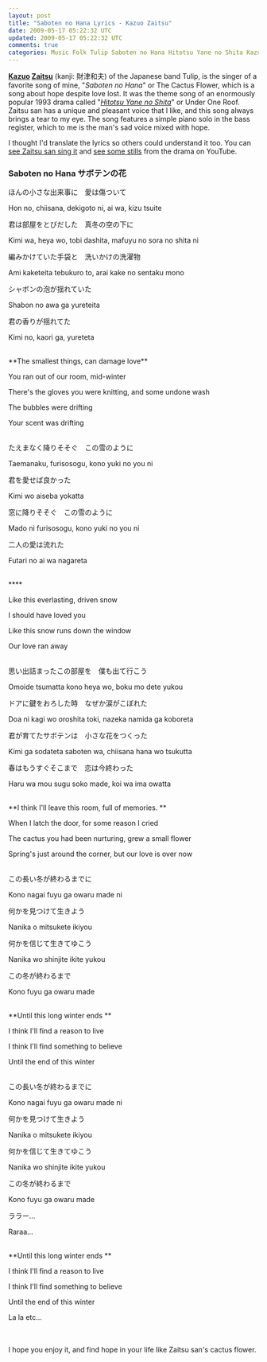 ```yaml
---           
layout: post
title: "Saboten no Hana Lyrics - Kazuo Zaitsu"
date: 2009-05-17 05:22:32 UTC
updated: 2009-05-17 05:22:32 UTC
comments: true
categories: Music Folk Tulip Saboten no Hana Hitotsu Yane no Shita Kazuo Zaitsu
---
```

 

**[Kazuo](http://www.zaitsukazuo.com/) [Zaitsu](http://wiki.d-addicts.com/Zaitsu_Kazuo)** (kanji: 財津和夫) of the Japanese band Tulip, is the singer of a favorite song of mine, "_Saboten no Hana_" or The Cactus Flower, which is a song about hope despite love lost. It was the theme song of an enormously popular 1993 drama called "_[Hitotsu Yane no Shita](http://wiki.d-addicts.com/Hitotsu_Yane_no_Shita)_" or Under One Roof. Zaitsu san has a unique and pleasant voice that I like, and this song always brings a tear to my eye. The song features a simple piano solo in the bass register, which to me is the man's sad voice mixed with hope. 


I thought I'd translate the lyrics so others could understand it too. You can [see Zaitsu san sing it](http://www.youtube.com/watch?v=zLjKK0QNHos) and [see some stills](http://www.youtube.com/watch?v=pfdT7lr6r0U) from the drama on YouTube.


### Saboten no Hana サボテンの花



> 


ほんの小さな出来事に　愛は傷ついて


Hon no, chiisana, dekigoto ni, ai wa, kizu tsuite


君は部屋をとびだした　真冬の空の下に


Kimi wa, heya wo, tobi dashita, mafuyu no sora no shita ni


編みかけていた手袋と　洗いかけの洗濯物


Ami kaketeita tebukuro to, arai kake no sentaku mono


シャボンの泡が揺れていた


Shabon no awa ga yureteita


君の香りが揺れてた


Kimi no, kaori ga, yureteta

<br />
**The smallest things, can damage love**


You ran out of our room, mid-winter


There's the gloves you were knitting, and some undone wash


The bubbles were drifting


Your scent was drifting




<br />
たえまなく降りそそぐ　この雪のように


Taemanaku, furisosogu, kono yuki no you ni


君を愛せば良かった


Kimi wo aiseba yokatta


窓に降りそそぐ　この雪のように


Mado ni furisosogu, kono yuki no you ni


二人の愛は流れた


Futari no ai wa nagareta

<br />
****


Like this everlasting, driven snow


I should have loved you


Like this snow runs down the window


Our love ran away




<br />
思い出詰まったこの部屋を　僕も出て行こう


Omoide tsumatta kono heya wo, boku mo dete yukou


ドアに鍵をおろした時　なぜか涙がこぼれた


Doa ni kagi wo oroshita toki, nazeka namida ga koboreta


君が育てたサボテンは　小さな花をつくった


Kimi ga sodateta saboten wa, chiisana hana wo tsukutta


春はもうすぐそこまで　恋は今終わった


Haru wa mou sugu soko made, koi wa ima owatta

<br />
**I think I'll leave this room, full of memories. **


When I latch the door, for some reason I cried


The cactus you had been nurturing, grew a small flower


Spring's just around the corner, but our love is over now




<br />
この長い冬が終わるまでに


Kono nagai fuyu ga owaru made ni


何かを見つけて生きよう


Nanika o mitsukete ikiyou


何かを信じて生きてゆこう


Nanika wo shinjite ikite yukou


この冬が終わるまで


Kono fuyu ga owaru made

<br />
**Until this long winter ends **


I think I'll find a reason to live


I think I'll find something to believe


Until the end of this winter




<br />
この長い冬が終わるまでに


Kono nagai fuyu ga owaru made ni


何かを見つけて生きよう


Nanika o mitsukete ikiyou


何かを信じて生きてゆこう


Nanika wo shinjite ikite yukou


この冬が終わるまで


Kono fuyu ga owaru made


ララー...


Raraa...

<br />
**Until this long winter ends **


I think I'll find a reason to live


I think I'll find something to believe


Until the end of this winter


La la etc...




<br />


<br />
I hope you enjoy it, and find hope in your life like Zaitsu san's cactus flower. 


